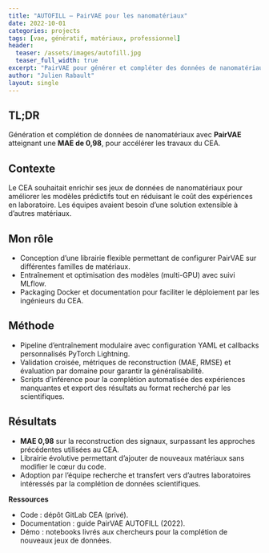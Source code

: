 ```yaml
---
title: "AUTOFILL — PairVAE pour les nanomatériaux"
date: 2022-10-01
categories: projects
tags: [vae, génératif, matériaux, professionnel]
header:
  teaser: /assets/images/autofill.jpg
  teaser_full_width: true
excerpt: "PairVAE pour générer et compléter des données de nanomatériaux avec une MAE de 0,98."
author: "Julien Rabault"
layout: single
---
```


## TL;DR
Génération et complétion de données de nanomatériaux avec **PairVAE** atteignant une **MAE de 0,98**, pour accélérer les travaux du CEA.

## Contexte
Le CEA souhaitait enrichir ses jeux de données de nanomatériaux pour améliorer les modèles prédictifs tout en réduisant le coût des expériences en laboratoire. Les équipes avaient besoin d’une solution extensible à d’autres matériaux.

## Mon rôle
- Conception d’une librairie flexible permettant de configurer PairVAE sur différentes familles de matériaux.
- Entraînement et optimisation des modèles (multi-GPU) avec suivi MLflow.
- Packaging Docker et documentation pour faciliter le déploiement par les ingénieurs du CEA.

## Méthode
- Pipeline d’entraînement modulaire avec configuration YAML et callbacks personnalisés PyTorch Lightning.
- Validation croisée, métriques de reconstruction (MAE, RMSE) et évaluation par domaine pour garantir la généralisabilité.
- Scripts d’inférence pour la complétion automatisée des expériences manquantes et export des résultats au format recherché par les scientifiques.

## Résultats
- **MAE 0,98** sur la reconstruction des signaux, surpassant les approches précédentes utilisées au CEA.
- Librairie évolutive permettant d’ajouter de nouveaux matériaux sans modifier le cœur du code.
- Adoption par l’équipe recherche et transfert vers d’autres laboratoires intéressés par la complétion de données scientifiques.

**Ressources**
- Code : dépôt GitLab CEA (privé).
- Documentation : guide PairVAE AUTOFILL (2022).
- Démo : notebooks livrés aux chercheurs pour la complétion de nouveaux jeux de données.
